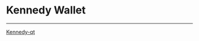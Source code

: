 # Kennedy Wallet #

-----

[Kennedy-qt](https://bitbucket.org/yalta1945/kennedy-qt/downloads/Kennedy-qt.zip)